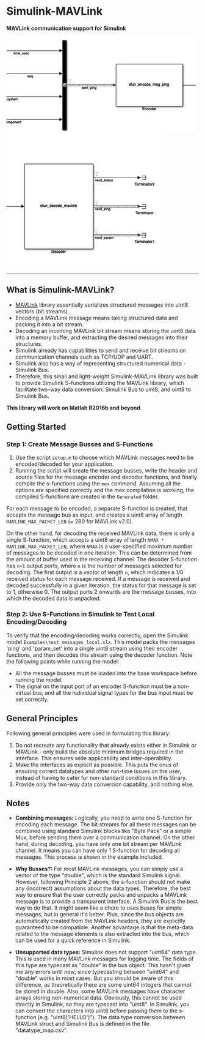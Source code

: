 # Simulink-MAVLink
**MAVLink communication support for Simulink**

![Encode Image](Images/example_encode.png)
![Decode Image](Images/example_decode.png)
___

## What is Simulink-MAVLink?

 * [MAVLink] library essentially serializes structured messages into uint8 vectors (bit streams).
 * Encoding a MAVLink message means taking structured data and packing it into a bit stream.
 * Decoding an incoming MAVLink bit stream means storing the uint8 data into a memory buffer, and extracting the desired messages into their structures.
 * Simulink already has capabilities to send and receive bit streams on communication channels such as TCP/UDP and UART.
 * Simulink also has a way of representing structured numerical data - Simulink Bus.
 * Therefore, this small and light-weight Simulink-MAVLink library was built to provide Simulink S-functions utilizing the MAVLink library, which facilitate two-way data conversion: Simulink Bus to uint8, and uint8 to Simulink Bus.

****This library will work on Matlab R2016b and beyond****.

[MAVLink]: https://github.com/mavlink/mavlink

## Getting Started

### Step 1: Create Message Busses and S-Functions
 
1. Use the script `setup.m` to choose which MAVLink messages need to be encoded/decoded for your application.
2. Running the script will create the message busses, write the header and source files for the message encoder and decoder functions, and finally compile the s-functions using the `mex` command. Assuming all the options are specified correctly and the mex compilation is working, the compiled S-functions are created in the `Generated` folder.

For each message to be encoded, a separate S-function is created, that accepts the message bus as input, and creates a uint8 array of length `MAVLINK_MAX_PACKET_LEN` (= 280 for MAVLink v2.0).

On the other hand, for decoding the received MAVLink data, there is only a single S-function, which accepts a uint8 array of length `NMAX * MAVLINK_MAX_PACKET_LEN`, where `NMAX` is a user-specified maximum number of messages to be decoded in one iteration. This can be determined from the amount of buffer used in the receiving channel. The decoder S-function has `n+1` output ports, where `n` is the number of messages selected for decoding. The first output is a vector of length `n`, which indicates a 1/0 received status for each message received. If a message is received and decoded successfully in a given iteration, the status for that message is set to 1, otherwise 0. The output ports 2 onwards are the message busses, into which the decoded data is unpacked.


### Step 2: Use S-Functions in Simulink to Test Local Encoding/Decoding

To verify that the encoding/decoding works correctly, open the Simulink model `Examples\test_messages_local.slx`. This model packs the messages 'ping' and 'param_set' into a single uint8 stream using their encoder functions, and then decodes this stream using the decoder function. Note the following points while running the model:

* All the message busses must be loaded into the base workspace before running the model.
* The signal on the input port of an encoder S-function must be a non-virtual bus, and all the individual signal types for the bus input must be set correctly.


## General Principles
Following general principles were used in formulating this library:

1. Do not recreate any functionality that already exists either in Simulink or MAVLink - only build the absolute minimum bridges required in the interface. This ensures wide applicability and inter-operability.
2. Make the interfaces as explicit as possible. This puts the onus of ensuring correct datatypes and other run-time issues on the user, instead of having to cater for non-standard conditions in this library.
3. Provide only the two-way data conversion capability, and nothing else.


## Notes
* **Combining messages:** Logically, you need to write one S-function for encoding each message. The bit streams for all these messages can be combined using standard Simulink blocks like "Byte Pack" or a simple Mux, before sending them over a communication channel. On the other hand, during decoding, you have only one bit stream per MAVLink channel. It means you can have only 1 S-function for decoding all messages. This process is shown in the example included.

* **Why Busses?:** For most MAVLink messages, you can simply use a vector of the type "double", which is the standard Simulink signal. However, following Principle 2 above, the s-function should not make any (incorrect) assumptions about the data types. Therefore, the best way to ensure that the user correctly packs and unpacks a MAVLink message is to provide a transparent interface. A Simulink Bus is the best way to do that. It might seem like a chore to uses buses for simple messages, but in general it's better. Plus, since the bus objects are automatically created from the MAVLink headers, they are explicitly guaranteed to be compatible. Another advantage is that the meta-data related to the message elements is also extracted into the bus, which can be used for a quick reference in Simulink.

* **Unsupported data types:** Simulink does not support "uint64" data type. This is used in many MAVLink messages for logging time. The fields of this type are typecast as "double" in the bus object. This hasn't given me any errors until now, since typecasting between "uint64" and "double" works in most cases. But you should be aware of this difference, as theoretically there are some uint64 integers that cannot be stored in double. Also, some MAVLink messages have character arrays storing non-numerical data. Obviously, this cannot be used directly in Simulink, so they are typecast into "uint8". In Simulink, you can convert the characters into uint8 before passing them to the s-function (e.g. "uint8('HELLO')"). The data type conversion between MAVLink struct and Simulink Bus is defined in the file "datatype_map.csv".
